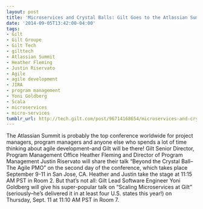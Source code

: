 ```yaml
---
layout: post
title: 'Microservices and Crystal Balls: Gilt Goes to the Atlassian Summit'
date: '2014-09-05T13:42:00-04:00'
tags:
- Gilt
- Gilt Groupe
- Gilt Tech
- gilttech
- Atlassian Summit
- Heather Fleming
- Justin Riservato
- Agile
- agile development
- JIRA
- program management
- Yoni Goldberg
- Scala
- microservices
- micro-services
tumblr_url: http://tech.gilt.com/post/96714168654/microservices-and-crystal-balls-gilt-goes-to-the
---
```

The Atlassian Summit is probably the top conference worldwide for project managers, program managers and anyone else who spends a lot of time thinking about agile development–and Gilt will be there! Gilt Senior Director, Program Management Office Heather Fleming and Director of Program Management Justin Riservato will share their talk “Beyond the Crystal Ball–The Agile PMO” on the second day of the conference, which takes place September 9-11 in San Jose, CA. Heather and Justin take the stage at 11:15 AM PST in Room 2.
But that’s not all: Gilt Lead Software Engineer Yoni Goldberg will give his super-popular talk on “Scaling Microservices at Gilt” (seriously–he’s delivered it in at least four U.S. states this year!) on Thursday, Sept. 11 at 11:10 AM PST in Room 7.
